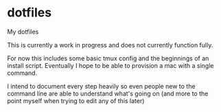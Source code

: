 # dotfiles
My dotfiles

This is currently a work in progress and does not currently function fully.

For now this includes some basic tmux config and the beginnings of an install
script. Eventually I hope to be able to provision a mac with a single command.

I intend to document every step heavily so even people new to the command line
are able to understand what's going on (and more to the point myself when 
trying to edit any of this later)
